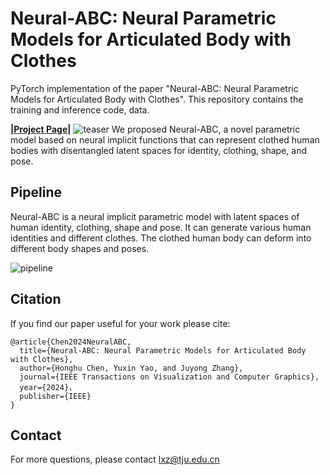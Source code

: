 # Neural-ABC: Neural Parametric Models for Articulated Body with Clothes

PyTorch implementation of the paper "Neural-ABC: Neural Parametric Models for Articulated Body with Clothes". This repository contains the training and inference code, data.

**|[Project Page](https://ustc3dv.github.io/NeuralABC/)|**
![teaser](fig/teaser.png)
We proposed Neural-ABC, a novel parametric model based on neural implicit functions that can represent clothed human bodies with disentangled latent spaces for identity, clothing, shape, and pose. 

## Pipeline
Neural-ABC is a neural implicit parametric model with latent spaces of human identity, clothing, shape and pose. 
It can generate various human identities and different clothes. 
The clothed human body can deform into different body shapes and poses. 

![pipeline](fig/pipeline.png)


## Citation

If you find our paper useful for your work please cite:

```
@article{Chen2024NeuralABC,
  title={Neural-ABC: Neural Parametric Models for Articulated Body with Clothes},
  author={Honghu Chen, Yuxin Yao, and Juyong Zhang},
  journal={IEEE Transactions on Visualization and Computer Graphics},
  year={2024}，
  publisher={IEEE}
}
```

## Contact
For more questions, please contact lxz@tju.edu.cn
